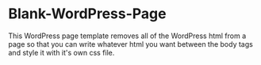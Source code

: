 # Blank-WordPress-Page
This WordPress page template removes all of the WordPress html from a page so that you can write whatever html you want between the body tags and style it with it's own css file. 
